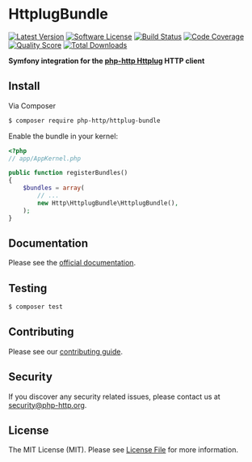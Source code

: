 # HttplugBundle

[![Latest Version](https://img.shields.io/github/release/php-http/HttplugBundle.svg?style=flat-square)](https://github.com/php-http/HttplugBundle/releases)
[![Software License](https://img.shields.io/badge/license-MIT-brightgreen.svg?style=flat-square)](LICENSE)
[![Build Status](https://img.shields.io/travis/php-http/HttplugBundle.svg?style=flat-square)](https://travis-ci.org/php-http/HttplugBundle)
[![Code Coverage](https://img.shields.io/scrutinizer/coverage/g/php-http/httplug-bundle.svg?style=flat-square)](https://scrutinizer-ci.com/g/php-http/HttplugBundle)
[![Quality Score](https://img.shields.io/scrutinizer/g/php-http/httplug-bundle.svg?style=flat-square)](https://scrutinizer-ci.com/g/php-http/HttplugBundle)
[![Total Downloads](https://img.shields.io/packagist/dt/php-http/httplug-bundle.svg?style=flat-square)](https://packagist.org/packages/php-http/HttplugBundle)

**Symfony integration for the [php-http Httplug](http://docs.httplug.io/) HTTP client**


## Install

Via Composer

``` bash
$ composer require php-http/httplug-bundle
```

Enable the bundle in your kernel:

``` php
<?php
// app/AppKernel.php

public function registerBundles()
{
    $bundles = array(
        // ...
        new Http\HttplugBundle\HttplugBundle(),
    );
}
```

## Documentation

Please see the [official documentation](http://docs.php-http/en/latest/integrations/index.html).


## Testing

``` bash
$ composer test
```


## Contributing

Please see our [contributing guide](http://docs.php-http.org/en/latest/development/contributing.html).


## Security

If you discover any security related issues, please contact us at [security@php-http.org](mailto:security@php-http.org).


## License

The MIT License (MIT). Please see [License File](LICENSE) for more information.
